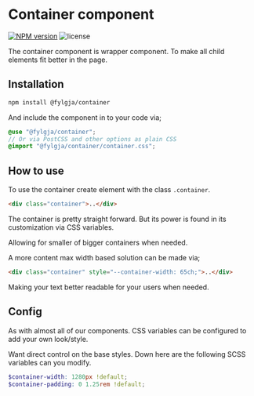 # Container component

[![NPM version](https://img.shields.io/npm/v/@fylgja/container)](https://www.npmjs.org/package/@fylgja/container)
![license](https://img.shields.io/github/license/fylgja/fylgja)

The container component is wrapper component.
To make all child elements fit better in the page.

## Installation

```bash
npm install @fylgja/container
```

And include the component in to your code via;

```scss
@use "@fylgja/container";
// Or via PostCSS and other options as plain CSS
@import "@fylgja/container/container.css";
```

## How to use

To use the container create element with the class `.container`.

```html
<div class="container">..</div>
```

The container is pretty straight forward.
But its power is found in its customization via CSS variables.

Allowing for smaller of bigger containers when needed.

A more content max width based solution can be made via;

```html
<div class="container" style="--container-width: 65ch;">..</div>
```

Making your text better readable for your users when needed.

## Config

As with almost all of our components.
CSS variables can be configured to add your own look/style.

Want direct control on the base styles.
Down here are the following SCSS variables can you modify.

```scss
$container-width: 1280px !default;
$container-padding: 0 1.25rem !default;
```
